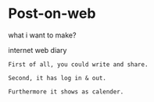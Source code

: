 # Post-on-web


what i want to make?
  
  internet web diary
  
    First of all, you could write and share.
  
    Second, it has log in & out.
  
    Furthermore it shows as calender.

